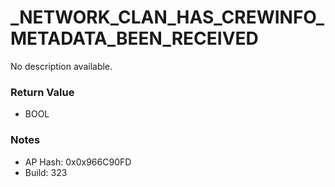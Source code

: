 # _NETWORK_CLAN_HAS_CREWINFO_METADATA_BEEN_RECEIVED

No description available.

### Return Value
* BOOL

### Notes
* AP Hash: 0x0x966C90FD
* Build: 323

